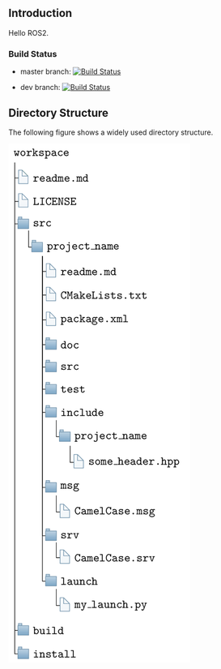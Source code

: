 
## Introduction

Hello ROS2.


### Build Status
 - master branch: [![Build Status](https://travis-ci.org/csukuangfj/kfj-hello-ros2.svg?branch=master)](https://travis-ci.org/csukuangfj/kfj-hello-ros2)

 - dev branch: [![Build Status](https://travis-ci.org/csukuangfj/kfj-hello-ros2.svg?branch=dev)](https://travis-ci.org/csukuangfj/kfj-hello-ros2)


## Directory Structure
The following figure shows a widely
used directory structure.

![directory structure][1]

[1]: doc/ros.png

